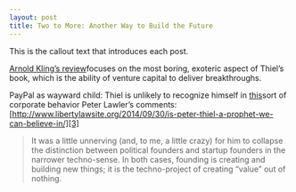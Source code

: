 ```yaml
---  
layout: post
title: Two to More: Another Way to Build the Future
---
```


<p class="callout">This is the callout text that introduces each post.</p>

[Arnold Kling’s review][1]focuses on the most boring, exoteric aspect of Thiel’s book, which is the ability of venture capital to deliver breakthroughs.

PayPal as wayward child: Thiel is unlikely to recognize himself in [this][2]sort of corporate behavior
Peter Lawler’s comments: [http://www.libertylawsite.org/2014/09/30/is-peter-thiel-a-prophet-we-can-believe-in/][3]

> It was a little unnerving (and, to me, a little crazy) for him to collapse the distinction between political founders and startup founders in the narrower techno-sense. In both cases, founding is creating and building new things; it is the techno-project of creating “value” out of nothing.


[1]:	http://american.com/archive/2014/september/contrarians-competition-and-capital%5D "Will Venture Capitalists Drive the Next Spectacular Breakthrough?"
[2]:	http://www.pcworld.com/article/2039940/paypal-denies-teenager-reward-for-finding-website-bug.html "PayPal denies teenager reward for finding website bug"
[3]:	http://www.libertylawsite.org/2014/09/30/is-peter-thiel-a-prophet-we-can-believe-in/
